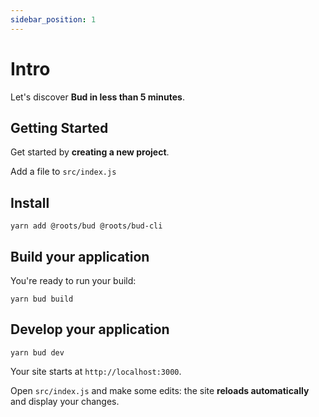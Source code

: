 ```yaml
---
sidebar_position: 1
---
```


# Intro

Let's discover **Bud in less than 5 minutes**.

## Getting Started

Get started by **creating a new project**.

Add a file to `src/index.js`

## Install

```shell
yarn add @roots/bud @roots/bud-cli
```

## Build your application

You're ready to run your build:

```shell
yarn bud build
```

## Develop your application

```shell
yarn bud dev
```

Your site starts at `http://localhost:3000`.

Open `src/index.js` and make some edits: the site **reloads automatically** and display your changes.

